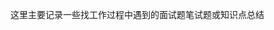 这里主要记录一些找工作过程中遇到的面试题笔试题或知识点总结

<!-- ### 预览

- [腾讯前端实习一面](./4.17-tencent-interview.md)
- [360 前端实习一面](./4.17-360-interview.md) -->
